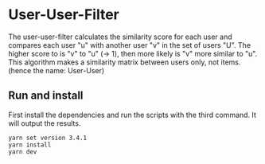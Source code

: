 # User-User-Filter
The user-user-filter calculates the similarity score for each user and compares each user "u" with another user "v" in the set of users "U".
The higher score to is "v" to "u" (-> 1), then more likely is "v" more similar to "u".
This algorithm makes a similarity matrix between users only, not items. (hence the name: User-User)
## Run and install
First install the dependencies and run the scripts with the third command. It will output the results.
````shell
yarn set version 3.4.1
yarn install
yarn dev
````
